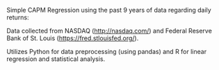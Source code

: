 Simple CAPM Regression using the past 9 years of data regarding daily returns:

Data collected from NASDAQ (http://nasdaq.com/) and Federal Reserve Bank of St. Louis (https://fred.stlouisfed.org/).

Utilizes Python for data preprocessing (using pandas) and R for linear regression and statistical analysis. 
